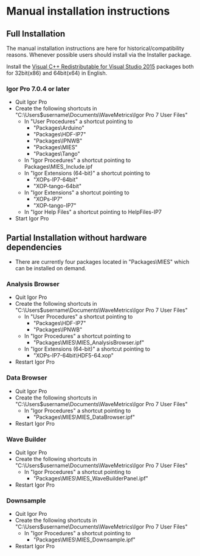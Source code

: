 # Manual installation instructions

## Full Installation

The manual installation instructions are here for historical/compatibility
reasons. Whenever possible users should install via the Installer package.

Install the [Visual C++ Redistributable for Visual Studio 2015](https://www.microsoft.com/en-us/download/details.aspx?id=48145)
packages both for 32bit(x86) and 64bit(x64) in English.

### Igor Pro 7.0.4 or later

* Quit Igor Pro
* Create the following shortcuts in "C:\Users\$username\Documents\WaveMetrics\Igor Pro 7 User Files"
  * In "User Procedures" a shortcut pointing to
    * "Packages\Arduino"
    * "Packages\HDF-IP7"
    * "Packages\IPNWB"
    * "Packages\MIES"
    * "Packages\Tango"
  * In "Igor Procedures" a shortcut pointing to Packages\MIES_Include.ipf
  * In "Igor Extensions (64-bit)" a shortcut pointing to
    * "XOPs-IP7-64bit"
    * "XOP-tango-64bit"
  * In "Igor Extensions" a shortcut pointing to
    * "XOPs-IP7"
    * "XOP-tango-IP7"
  * In "Igor Help Files" a shortcut pointing to HelpFiles-IP7
* Start Igor Pro

## Partial Installation without hardware dependencies
* There are currently four packages located in "Packages\MIES" which can be installed on demand.

### Analysis Browser
* Quit Igor Pro
* Create the following shortcuts in "C:\Users\$username\Documents\WaveMetrics\Igor Pro 7 User Files"
  * In "User Procedures" a shortcut pointing to
    * "Packages\HDF-IP7"
    * "Packages\IPNWB"
  * In "Igor Procedures" a shortcut pointing to
    * "Packages\MIES\MIES_AnalysisBrowser.ipf"
  * In "Igor Extensions (64-bit)" a shortcut pointing to
    * "XOPs-IP7-64bit\HDF5-64.xop"
* Restart Igor Pro

### Data Browser
* Quit Igor Pro
* Create the following shortcuts in "C:\Users\$username\Documents\WaveMetrics\Igor Pro 7 User Files"
  * In "Igor Procedures" a shortcut pointing to
    * "Packages\MIES\MIES_DataBrowser.ipf"
* Restart Igor Pro

### Wave Builder
* Quit Igor Pro
* Create the following shortcuts in "C:\Users\$username\Documents\WaveMetrics\Igor Pro 7 User Files"
  * In "Igor Procedures" a shortcut pointing to
    * "Packages\MIES\MIES_WaveBuilderPanel.ipf"
* Restart Igor Pro

### Downsample
* Quit Igor Pro
* Create the following shortcuts in "C:\Users\$username\Documents\WaveMetrics\Igor Pro 7 User Files"
  * In "Igor Procedures" a shortcut pointing to
    * "Packages\MIES\MIES_Downsample.ipf"
* Restart Igor Pro
